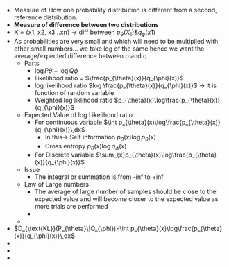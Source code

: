 - Measure of How one probability distribution is different from a second, reference distribution.
- **Measure of difference between two distributions**
- X = {x1, x2, x3...xn} -> diff between $p_{\theta}\left(X_1\right)\&q_{\phi}\left(x1\right)$
- As probabilities are very small and which will need to be multiplied with other small numbers... we take log of the same hence we want the average/expected difference between p and q
	- Parts
		- $\log P\theta-\log Q\phi$
		- llikelihood ratio = $\frac{p_{\theta}(x)}{q_{\phi}(x)}$
		- log likelihood ratio $log \frac{p_{\theta}(x)}{q_{\phi}(x)}$ -> it is function of random variable
		- Weighted log liklihood ratio $p_{\theta}(x)\log\frac{p_{\theta}(x)}{q_{\phi}(x)}$
	- Expected Value of log Likelihood ratio
		- For continuous variable $\int p_{\theta}(x)\log\frac{p_{\theta}(x)}{q_{\phi}(x)}\,dx$
			- In this-> Self information $p_{\theta}(x)\log p_{\theta}(x)$
			- Cross entropy $p_{\theta}(x)\log q_{\phi}(x)$
		- For Discrete variable $\sum_{x}p_{\theta}(x)\log\frac{p_{\theta}(x)}{q_{\phi}(x)}$
	- Issue
		- The integral or summation is from -inf to +inf
	- Law of Large numbers
		- The average of large number of samples should be close to the expected value and will become closer to the expected value as more trials are performed
		-
	-
- $D_{\text{KL}}(P_{\theta}\|Q_{\phi})=\int p_{\theta}(x)\log\frac{p_{\theta}(x)}{q_{\phi}(x)}\,dx$
-
-
-
